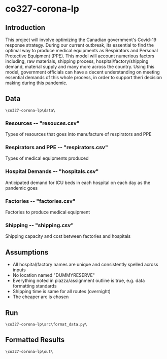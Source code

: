 # co327-corona-lp


## Introduction
This project will involve optimizing the Canadian government's Covid-19 response strategy. During our current outbreak, its essential to find the optimal way to produce medical equipments as Respirators and Personal Protective Equipment (PPE). This model will account numerious factors including, raw materials, shipping process, hospital/factory/shipping demand, material supply and many more across the country. Using this model, government officials can have a decent understanding on meeting essential demands of this whole process, in order to support theri decision making during this pandemic.

## Data 
`\co327-corona-lp\data\`
### Resources -- "resouces.csv"
Types of resources that goes into manufacture of respirators and PPE

### Respirators and PPE -- "respirators.csv"
Types of medical equipments produced 

### Hospital Demands -- "hospitals.csv"
Anticipated demand for ICU beds in each hospital on each day as the pandemic goes

### Factories -- "factories.csv"
Factories to produce medical equipment

### Shipping -- "shipping.csv"
Shipping capacity and cost between factories and hospitals

## Assumptions
  * All hospital/factory names are unique and consistently spelled across inputs
  * No location named "DUMMYRESERVE"
  * Everything noted in piazza/assignment outline is true, e.g. data formatting standards
  * Shipping time is same for all routes (overnight)
  * The cheaper arc is chosen
    
## Run
`\co327-corona-lp\src\format_data.py\`

## Formatted Results
`\co327-corona-lp\out\`


